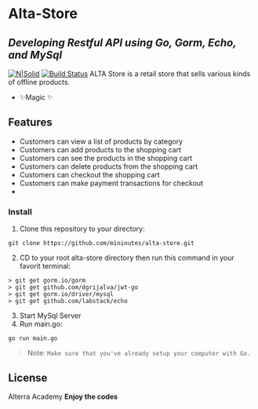 # Alta-Store

## _Developing Restful API using Go, Gorm, Echo, and MySql_
[![N|Solid](https://cldup.com/dTxpPi9lDf.thumb.png)](https://nodesource.com/products/nsolid)
[![Build Status](https://travis-ci.org/joemccann/dillinger.svg?branch=master)](https://travis-ci.org/joemccann/dillinger:)
ALTA Store is a retail store that sells various kinds of offline products.
- ✨Magic ✨
## Features
- Customers can view a list of products by category
- Customers can add products to the shopping cart
- Customers can see the products in the shopping cart
- Customers can delete products from the shopping cart
- Customers can checkout the shopping cart
- Customers can make payment transactions for checkout
- 

### Install
1. Clone this repository to your directory:
```
git clone https://github.com/mininutes/alta-store.git
```
2. CD to your root alta-store directory then run this command in your favorit terminal:
```
> git get gorm.io/gorm
> git get github.com/dgrijalva/jwt-go
> git get gorm.io/driver/mysql
> git get github.com/labstack/echo
```
3. Start MySql Server
4. Run main.go:
```	
go run main.go
```
> Note: `Make sure that you've already setup your computer with Go.`
## License
Alterra Academy
**Enjoy the codes**
